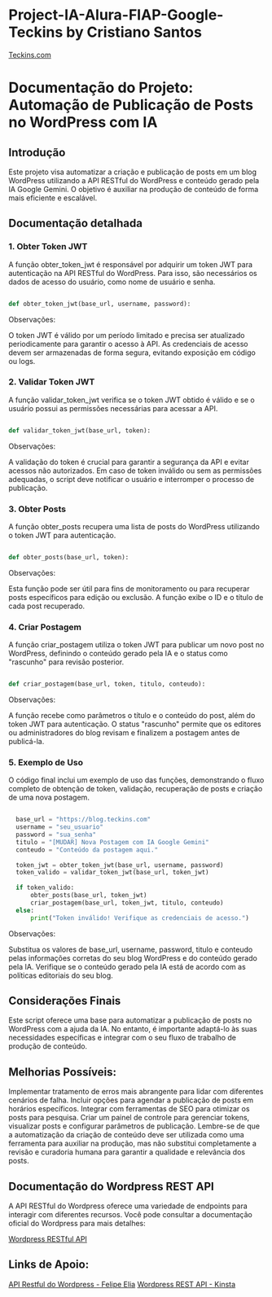 # Project-IA-Alura-FIAP-Google-Teckins by Cristiano Santos

[Teckins.com](https://www.teckins.com/)

# Documentação do Projeto: Automação de Publicação de Posts no WordPress com IA

## Introdução
Este projeto visa automatizar a criação e publicação de posts em um blog WordPress utilizando a API RESTful do WordPress e conteúdo gerado pela IA Google Gemini. O objetivo é auxiliar na produção de conteúdo de forma mais eficiente e escalável.

## Documentação detalhada

### 1. Obter Token JWT
A função obter_token_jwt é responsável por adquirir um token JWT para autenticação na API RESTful do WordPress. Para isso, são necessários os dados de acesso do usuário, como nome de usuário e senha.

```Python

def obter_token_jwt(base_url, username, password):

```

Observações:

O token JWT é válido por um período limitado e precisa ser atualizado periodicamente para garantir o acesso à API.
As credenciais de acesso devem ser armazenadas de forma segura, evitando exposição em código ou logs.

### 2. Validar Token JWT
A função validar_token_jwt verifica se o token JWT obtido é válido e se o usuário possui as permissões necessárias para acessar a API.

```Python

def validar_token_jwt(base_url, token):

```

Observações:

A validação do token é crucial para garantir a segurança da API e evitar acessos não autorizados.
Em caso de token inválido ou sem as permissões adequadas, o script deve notificar o usuário e interromper o processo de publicação.

### 3. Obter Posts
A função obter_posts recupera uma lista de posts do WordPress utilizando o token JWT para autenticação.

```Python

def obter_posts(base_url, token):

```

Observações:

Esta função pode ser útil para fins de monitoramento ou para recuperar posts específicos para edição ou exclusão.
A função exibe o ID e o título de cada post recuperado.

### 4. Criar Postagem
A função criar_postagem utiliza o token JWT para publicar um novo post no WordPress, definindo o conteúdo gerado pela IA e o status como "rascunho" para revisão posterior.

```Python

def criar_postagem(base_url, token, titulo, conteudo):

```
    
Observações:

A função recebe como parâmetros o título e o conteúdo do post, além do token JWT para autenticação.
O status "rascunho" permite que os editores ou administradores do blog revisam e finalizem a postagem antes de publicá-la.

### 5. Exemplo de Uso
O código final inclui um exemplo de uso das funções, demonstrando o fluxo completo de obtenção de token, validação, recuperação de posts e criação de uma nova postagem.

```Python

  base_url = "https://blog.teckins.com"
  username = "seu_usuario"
  password = "sua_senha"
  titulo = "[MUDAR] Nova Postagem com IA Google Gemini"
  conteudo = "Conteúdo da postagem aqui."
  
  token_jwt = obter_token_jwt(base_url, username, password)
  token_valido = validar_token_jwt(base_url, token_jwt)
  
  if token_valido:
      obter_posts(base_url, token_jwt)
      criar_postagem(base_url, token_jwt, titulo, conteudo)
  else:
      print("Token inválido! Verifique as credenciais de acesso.")

```
      
Observações:

Substitua os valores de base_url, username, password, titulo e conteudo pelas informações corretas do seu blog WordPress e do conteúdo gerado pela IA.
Verifique se o conteúdo gerado pela IA está de acordo com as políticas editoriais do seu blog.

## Considerações Finais
Este script oferece uma base para automatizar a publicação de posts no WordPress com a ajuda da IA. No entanto, é importante adaptá-lo às suas necessidades específicas e integrar com o seu fluxo de trabalho de produção de conteúdo.

## Melhorias Possíveis:

Implementar tratamento de erros mais abrangente para lidar com diferentes cenários de falha.
Incluir opções para agendar a publicação de posts em horários específicos.
Integrar com ferramentas de SEO para otimizar os posts para pesquisa.
Criar um painel de controle para gerenciar tokens, visualizar posts e configurar parâmetros de publicação.
Lembre-se de que a automatização da criação de conteúdo deve ser utilizada como uma ferramenta para auxiliar na produção, mas não substitui completamente a revisão e curadoria humana para garantir a qualidade e relevância dos posts.

## Documentação do Wordpress REST API
A API RESTful do Wordpress oferece uma variedade de endpoints para interagir com diferentes recursos. Você pode consultar a documentação oficial do Wordpress para mais detalhes:

[Wordpress RESTful API](https://developer.wordpress.org/rest-api/reference/posts/)

## Links de Apoio:

[API Restful do Wordpress - Felipe Elia](https://felipeelia.com.br/a-api-rest-do-wordpress/)
[Wordpress REST API - Kinsta](https://kinsta.com/pt/blog/wordpress-rest-api/)
